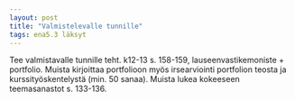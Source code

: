 ```yaml
---
layout: post
title: "Valmistelevalle tunnille"
tags: ena5.3 läksyt
---
```


Tee valmistavalle tunnille teht. k12-13 s. 158-159, lauseenvastikemoniste + portfolio. Muista kirjoittaa portfolioon myös irsearviointi portfolion teosta ja kurssityöskentelystä (min. 50 sanaa). Muista lukea kokeeseen teemasanastot s. 133-136.